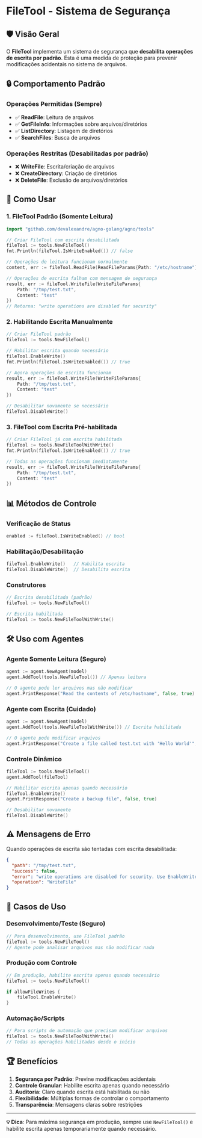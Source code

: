 # FileTool - Sistema de Segurança

## 🛡️ Visão Geral

O **FileTool** implementa um sistema de segurança que **desabilita operações de escrita por padrão**. Esta é uma medida de proteção para prevenir modificações acidentais no sistema de arquivos.

## 🔒 Comportamento Padrão

### Operações Permitidas (Sempre)
- ✅ **ReadFile**: Leitura de arquivos
- ✅ **GetFileInfo**: Informações sobre arquivos/diretórios  
- ✅ **ListDirectory**: Listagem de diretórios
- ✅ **SearchFiles**: Busca de arquivos

### Operações Restritas (Desabilitadas por padrão)
- ❌ **WriteFile**: Escrita/criação de arquivos
- ❌ **CreateDirectory**: Criação de diretórios
- ❌ **DeleteFile**: Exclusão de arquivos/diretórios

## 🔧 Como Usar

### 1. FileTool Padrão (Somente Leitura)
```go
import "github.com/devalexandre/agno-golang/agno/tools"

// Criar FileTool com escrita desabilitada
fileTool := tools.NewFileTool()
fmt.Println(fileTool.IsWriteEnabled()) // false

// Operações de leitura funcionam normalmente
content, err := fileTool.ReadFile(ReadFileParams{Path: "/etc/hostname"})

// Operações de escrita falham com mensagem de segurança
result, err := fileTool.WriteFile(WriteFileParams{
    Path: "/tmp/test.txt", 
    Content: "test"
})
// Retorna: "write operations are disabled for security"
```

### 2. Habilitando Escrita Manualmente
```go
// Criar FileTool padrão
fileTool := tools.NewFileTool()

// Habilitar escrita quando necessário
fileTool.EnableWrite()
fmt.Println(fileTool.IsWriteEnabled()) // true

// Agora operações de escrita funcionam
result, err := fileTool.WriteFile(WriteFileParams{
    Path: "/tmp/test.txt", 
    Content: "test"
})

// Desabilitar novamente se necessário
fileTool.DisableWrite()
```

### 3. FileTool com Escrita Pré-habilitada
```go
// Criar FileTool já com escrita habilitada
fileTool := tools.NewFileToolWithWrite()
fmt.Println(fileTool.IsWriteEnabled()) // true

// Todas as operações funcionam imediatamente
result, err := fileTool.WriteFile(WriteFileParams{
    Path: "/tmp/test.txt", 
    Content: "test"
})
```

## 📊 Métodos de Controle

### Verificação de Status
```go
enabled := fileTool.IsWriteEnabled() // bool
```

### Habilitação/Desabilitação
```go
fileTool.EnableWrite()   // Habilita escrita
fileTool.DisableWrite()  // Desabilita escrita
```

### Construtores
```go
// Escrita desabilitada (padrão)
fileTool := tools.NewFileTool()

// Escrita habilitada
fileTool := tools.NewFileToolWithWrite()
```

## 🛠️ Uso com Agentes

### Agente Somente Leitura (Seguro)
```go
agent := agent.NewAgent(model)
agent.AddTool(tools.NewFileTool()) // Apenas leitura

// O agente pode ler arquivos mas não modificar
agent.PrintResponse("Read the contents of /etc/hostname", false, true)
```

### Agente com Escrita (Cuidado)
```go
agent := agent.NewAgent(model)
agent.AddTool(tools.NewFileToolWithWrite()) // Escrita habilitada

// O agente pode modificar arquivos
agent.PrintResponse("Create a file called test.txt with 'Hello World'", false, true)
```

### Controle Dinâmico
```go
fileTool := tools.NewFileTool()
agent.AddTool(fileTool)

// Habilitar escrita apenas quando necessário
fileTool.EnableWrite()
agent.PrintResponse("Create a backup file", false, true)

// Desabilitar novamente
fileTool.DisableWrite()
```

## ⚠️ Mensagens de Erro

Quando operações de escrita são tentadas com escrita desabilitada:

```json
{
  "path": "/tmp/test.txt",
  "success": false,
  "error": "write operations are disabled for security. Use EnableWrite() to enable them",
  "operation": "WriteFile"
}
```

## 🎯 Casos de Uso

### Desenvolvimento/Teste (Seguro)
```go
// Para desenvolvimento, use FileTool padrão
fileTool := tools.NewFileTool()
// Agente pode analisar arquivos mas não modificar nada
```

### Produção com Controle
```go
// Em produção, habilite escrita apenas quando necessário
fileTool := tools.NewFileTool()

if allowFileWrites {
    fileTool.EnableWrite()
}
```

### Automação/Scripts
```go
// Para scripts de automação que precisam modificar arquivos
fileTool := tools.NewFileToolWithWrite()
// Todas as operações habilitadas desde o início
```

## 🏆 Benefícios

1. **Segurança por Padrão**: Previne modificações acidentais
2. **Controle Granular**: Habilite escrita apenas quando necessário
3. **Auditoria**: Claro quando escrita está habilitada ou não
4. **Flexibilidade**: Múltiplas formas de controlar o comportamento
5. **Transparência**: Mensagens claras sobre restrições

---

**💡 Dica**: Para máxima segurança em produção, sempre use `NewFileTool()` e habilite escrita apenas temporariamente quando necessário.
